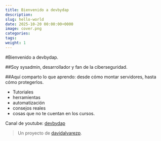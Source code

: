 ```yaml
---
title: Bienvenido a devbydap
description:
slug: hello-world
date: 2025-10-20 00:00:00+0000
image: cover.png
categories:
tags:
weight: 1
---
```


#Bienvenido a devbydap.

##Soy sysadmin, desarrollador y fan de la ciberseguridad.

##Aquí comparto lo que aprendo: desde cómo montar servidores, hasta cómo protegerlos.

 - Tutoriales
 - herramientas
 - automatización
 - consejos reales
 - cosas que no te cuentan en los cursos.



Canal de youtube: [devbydap](https://github.com/TuNombre/hugo-theme-stack-starter)

> Un proyecto de [davidalvarezp](https://davidalvarezp.com/).
